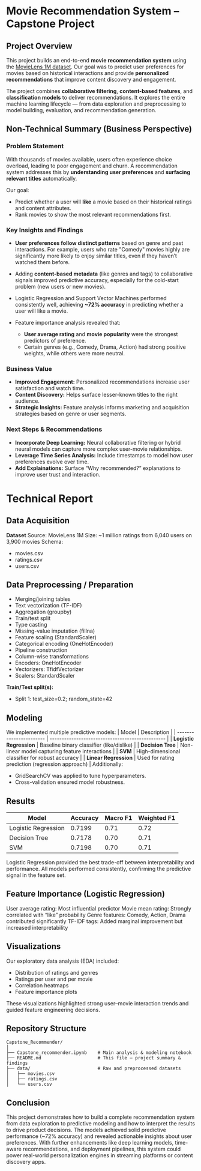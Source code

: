 # Movie Recommendation System – Capstone Project

## Project Overview

This project builds an end-to-end **movie recommendation system** using the [MovieLens 1M dataset](https://grouplens.org/datasets/movielens/1m/). Our goal was to predict user preferences for movies based on historical interactions and provide **personalized recommendations** that improve content discovery and engagement.

The project combines **collaborative filtering**, **content-based features**, and **classification models** to deliver recommendations. It explores the entire machine learning lifecycle — from data exploration and preprocessing to model building, evaluation, and recommendation generation.


## Non-Technical Summary (Business Perspective)

### Problem Statement

With thousands of movies available, users often experience choice overload, leading to poor engagement and churn. A recommendation system addresses this by **understanding user preferences** and **surfacing relevant titles** automatically.

Our goal:

* Predict whether a user will **like** a movie based on their historical ratings and content attributes.
* Rank movies to show the most relevant recommendations first.


### Key Insights and Findings

* **User preferences follow distinct patterns** based on genre and past interactions. For example, users who rate "Comedy" movies highly are significantly more likely to enjoy similar titles, even if they haven’t watched them before.
* Adding **content-based metadata** (like genres and tags) to collaborative signals improved predictive accuracy, especially for the cold-start problem (new users or new movies).
* Logistic Regression and Support Vector Machines performed consistently well, achieving **~72% accuracy** in predicting whether a user will like a movie.
* Feature importance analysis revealed that:

  * **User average rating** and **movie popularity** were the strongest predictors of preference.
  * Certain genres (e.g., Comedy, Drama, Action) had strong positive weights, while others were more neutral.


### Business Value

* **Improved Engagement:** Personalized recommendations increase user satisfaction and watch time.
* **Content Discovery:** Helps surface lesser-known titles to the right audience.
* **Strategic Insights:** Feature analysis informs marketing and acquisition strategies based on genre or user segments.


### Next Steps & Recommendations

* **Incorporate Deep Learning:** Neural collaborative filtering or hybrid neural models can capture more complex user-movie relationships.
* **Leverage Time Series Analysis:** Include timestamps to model how user preferences evolve over time.
* **Add Explainations:** Surface “Why recommended?” explanations to improve user trust and interaction.


# Technical Report

## Data Acquisition

**Dataset**
Source: MovieLens 1M
Size: ~1 million ratings from 6,040 users on 3,900 movies
Schema:
- movies.csv
- ratings.csv
- users.csv


## Data Preprocessing / Preparation
- Merging/joining tables
- Text vectorization (TF-IDF)
- Aggregation (groupby)
- Train/test split
- Type casting
- Missing-value imputation (fillna)
- Feature scaling (StandardScaler)
- Categorical encoding (OneHotEncoder)
- Pipeline construction
- Column-wise transformations
- Encoders: OneHotEncoder
- Vectorizers: TfidfVectorizer
- Scalers: StandardScaler

**Train/Test split(s):**
- Split 1: test_size=0.2; random_state=42

## Modeling
We implemented multiple predictive models:
| Model                   | Description                                      |
| ----------------------- | ------------------------------------------------ |
| **Logistic Regression** | Baseline binary classifier (like/dislike)        |
| **Decision Tree**       | Non-linear model capturing feature interactions  |
| **SVM**                 | High-dimensional classifier for robust accuracy  |
| **Linear Regression**   | Used for rating prediction (regression approach) |
Additionally:
- GridSearchCV was applied to tune hyperparameters.
- Cross-validation ensured model robustness.

## Results
| Model               | Accuracy | Macro F1 | Weighted F1 |
| ------------------- | -------- | -------- | ----------- |
| Logistic Regression | 0.7199   | 0.71     | 0.72        |
| Decision Tree       | 0.7178   | 0.70     | 0.71        |
| SVM                 | 0.7198   | 0.70     | 0.71        |

Logistic Regression provided the best trade-off between interpretability and performance.
All models performed consistently, confirming the predictive signal in the feature set.

## Feature Importance (Logistic Regression)
User average rating: Most influential predictor
Movie mean rating: Strongly correlated with “like” probability
Genre features: Comedy, Action, Drama contributed significantly
TF-IDF tags: Added marginal improvement but increased interpretability

## Visualizations
Our exploratory data analysis (EDA) included:
- Distribution of ratings and genres
- Ratings per user and per movie
- Correlation heatmaps
- Feature importance plots

These visualizations highlighted strong user–movie interaction trends and guided feature engineering decisions.

## Repository Structure
```plaintext
Capstone_Recommender/
│
├── Capstone_recommender.ipynb    # Main analysis & modeling notebook
├── README.md                     # This file – project summary & findings
├── data/                         # Raw and preprocessed datasets
│   ├── movies.csv
│   ├── ratings.csv
│   └── users.csv
```


## Conclusion
This project demonstrates how to build a complete recommendation system from data exploration to predictive modeling and how to interpret the results to drive product decisions. The models achieved solid predictive performance (~72% accuracy) and revealed actionable insights about user preferences.
With further enhancements like deep learning models, time-aware recommendations, and deployment pipelines, this system could power real-world personalization engines in streaming platforms or content discovery apps.